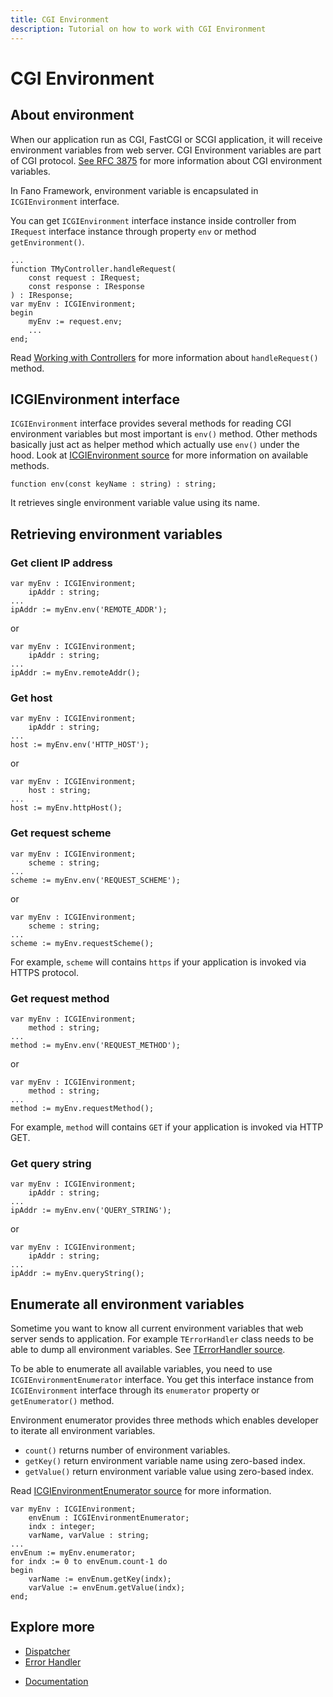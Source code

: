 ```yaml
---
title: CGI Environment
description: Tutorial on how to work with CGI Environment
---
```


<h1 class="major">CGI Environment</h1>

## About environment

When our application run as CGI, FastCGI or SCGI application, it will receive environment variables from web server. CGI Environment variables are part of
CGI protocol. [See RFC 3875](https://tools.ietf.org/html/rfc3875) for more information about CGI environment variables.

In Fano Framework, environment variable is encapsulated in `ICGIEnvironment` interface.

You can get `ICGIEnvironment` interface instance inside controller from `IRequest` interface instance through property `env` or method `getEnvironment()`.

```
...
function TMyController.handleRequest(
    const request : IRequest;
    const response : IResponse
) : IResponse;
var myEnv : ICGIEnvironment;
begin
    myEnv := request.env;
    ...
end;
```

Read [Working with Controllers](/working-with-controllers) for more information about `handleRequest()` method.

## ICGIEnvironment interface

`ICGIEnvironment` interface provides several methods for reading CGI environment variables but most important is `env()` method. Other methods basically just
act as helper method which actually use `env()`  under the hood. Look at [ICGIEnvironment source](https://github.com/fanoframework/fano/blob/master/src/Environment/Contracts/EnvironmentIntf.pas) for more information on available methods.

```
function env(const keyName : string) : string;
```

It retrieves single environment variable value using its name.

## Retrieving environment variables

### Get client IP address

```
var myEnv : ICGIEnvironment;
    ipAddr : string;
...
ipAddr := myEnv.env('REMOTE_ADDR');
```

or

```
var myEnv : ICGIEnvironment;
    ipAddr : string;
...
ipAddr := myEnv.remoteAddr();
```

### Get host

```
var myEnv : ICGIEnvironment;
    ipAddr : string;
...
host := myEnv.env('HTTP_HOST');
```

or

```
var myEnv : ICGIEnvironment;
    host : string;
...
host := myEnv.httpHost();
```

### Get request scheme

```
var myEnv : ICGIEnvironment;
    scheme : string;
...
scheme := myEnv.env('REQUEST_SCHEME');
```

or

```
var myEnv : ICGIEnvironment;
    scheme : string;
...
scheme := myEnv.requestScheme();
```
For example, `scheme` will contains `https` if your application is invoked via HTTPS protocol.

### Get request method

```
var myEnv : ICGIEnvironment;
    method : string;
...
method := myEnv.env('REQUEST_METHOD');
```

or

```
var myEnv : ICGIEnvironment;
    method : string;
...
method := myEnv.requestMethod();
```
For example, `method` will contains `GET` if your application is invoked via HTTP GET.

### Get query string

```
var myEnv : ICGIEnvironment;
    ipAddr : string;
...
ipAddr := myEnv.env('QUERY_STRING');
```

or

```
var myEnv : ICGIEnvironment;
    ipAddr : string;
...
ipAddr := myEnv.queryString();
```

## Enumerate all environment variables

Sometime you want to know all current environment variables that web server sends to application. For example `TErrorHandler` class needs to be able to dump all environment variables. See [TErrorHandler source](https://github.com/fanoframework/fano/blob/master/src/Error/ErrorHandlerImpl.pas).

To be able to enumerate all available variables, you need to use `ICGIEnvironmentEnumerator` interface. You get this interface instance from `ICGIEnvironment` interface through its `enumerator` property or `getEnumerator()` method.

Environment enumerator provides three methods which enables developer to iterate all environment variables.

- `count()` returns number of environment variables.
- `getKey()` return environment variable name using zero-based index.
- `getValue()` return environment variable value using zero-based index.

Read [ICGIEnvironmentEnumerator source](https://github.com/fanoframework/fano/blob/master/src/Environment/Contracts/EnvironmentEnumeratorIntf.pas) for more information.

```
var myEnv : ICGIEnvironment;
    envEnum : ICGIEnvironmentEnumerator;
    indx : integer;
    varName, varValue : string;
...
envEnum := myEnv.enumerator;
for indx := 0 to envEnum.count-1 do
begin
    varName := envEnum.getKey(indx);
    varValue := envEnum.getValue(indx);
end;

```

## Explore more

- [Dispatcher](/dispatcher)
- [Error Handler](/error-handler)

<ul class="actions">
    <li><a href="/documentation" class="button">Documentation</a></li>
</ul>

